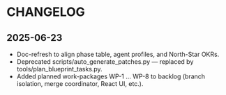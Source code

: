 # CHANGELOG

## 2025-06-23
* Doc-refresh to align phase table, agent profiles, and North-Star OKRs.
* Deprecated scripts/auto_generate_patches.py — replaced by tools/plan_blueprint_tasks.py.
* Added planned work-packages WP-1 … WP-8 to backlog (branch isolation, merge coordinator, React UI, etc.).